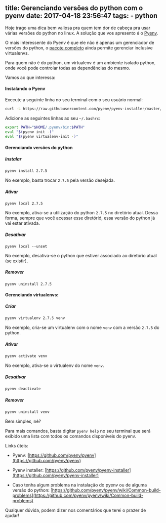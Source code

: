 title: Gerenciando versões do python com o pyenv
date: 2017-04-18 23:56:47
tags:
    - python
---

Hoje trago uma dica bem valiosa pra quem tem dor de cabeça pra usar várias versões do python no linux. A solução que vos
apresento é o [Pyenv](https://github.com/pyenv/pyenv).

O mais interessente do Pyenv é que ele não é apenas um gerenciador de versões do python, o
[pacote completo](https://github.com/pyenv/pyenv-installer) ainda permite gerenciar inclusive virtualenvs.

Para quem não é do python, um virtualenv é um ambiente isolado python, onde você pode controlar todas as dependências
do mesmo.

Vamos ao que interessa:

#### Instalando o Pyenv

Execute a seguinte linha no seu terminal com o seu usuário normal:

```bash
curl -L https://raw.githubusercontent.com/pyenv/pyenv-installer/master/bin/pyenv-installer | bash
```

<!-- more -->

Adicione as seguintes linhas ao seu `~/.bashrc`:

```bash
export PATH="$HOME/.pyenv/bin:$PATH"
eval "$(pyenv init -)"
eval "$(pyenv virtualenv-init -)"
```

#### Gerenciando versões do python

##### Instalar

```bash
pyenv install 2.7.5
```

No exemplo, basta trocar `2.7.5` pela versão desejada.

##### Ativar

```
pyenv local 2.7.5
```

No exemplo, ativa-se a utilização do python `2.7.5` no diretório atual. Dessa forma,
sempre que você acessar esse diretórió, essa versão do python já vai estar ativada.

##### Desativar

```
pyenv local --unset
```

No exemplo, desativa-se o python que estiver associado ao diretório atual (se existir).

##### Remover

```
pyenv uninstall 2.7.5
```

#### Gerenciando virtualenvs:

##### Criar

```bash
pyenv virtualenv 2.7.5 venv
```

No exemplo, cria-se um virtualenv com o nome `venv` com a versão `2.7.5` do python.

##### Ativar

```bash
pyenv activate venv
```

No exemplo, ativa-se o virtualenv do nome `venv`.

##### Desativar

```bash
pyenv deactivate
```

##### Remover

```bash
pyenv uninstall venv
```

Bem simples, né?

Para mais comandos, basta digitar `pyenv help` no seu terminal que será exibido uma lista com todos os comandos
disponíveis do pyenv.

Links úteis:

- Pyenv: [https://github.com/pyenv/pyenv](https://github.com/pyenv/pyenv)

- Pyenv installer: [https://github.com/pyenv/pyenv-installer](https://github.com/pyenv/pyenv-installer)

- Caso tenha algum problema na instalação do pyenv ou de alguma versão do python: [https://github.com/pyenv/pyenv/wiki/Common-build-problems](https://github.com/pyenv/pyenv/wiki/Common-build-problems)

Qualquer dúvida, podem dizer nos comentários que terei o prazer de ajudar!